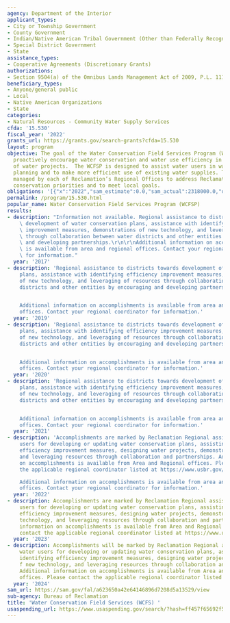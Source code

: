 ```yaml
---
agency: Department of the Interior
applicant_types:
- City or Township Government
- County Government
- Indian/Native American Tribal Government (Other than Federally Recognized)
- Special District Government
- State
assistance_types:
- Cooperative Agreements (Discretionary Grants)
authorizations:
- Section 9504(a) of the Omnibus Lands Management Act of 2009, P.L. 111-11.
beneficiary_types:
- Anyone/general public
- Local
- Native American Organizations
- State
categories:
- Natural Resources - Community Water Supply Services
cfda: '15.530'
fiscal_year: '2022'
grants_url: https://grants.gov/search-grants?cfda=15.530
layout: program
objective: The goal of the Water Conservation Field Services Program (WCFSP) is to
  proactively encourage water conservation and water use efficiency in the operations
  of water projects.  The WCFSP is designed to assist water users in water management
  planning and to make more efficient use of existing water supplies. The WCFSP is
  managed by each of Reclamation’s Regional Offices to address Reclamation-wide water
  conservation priorities and to meet local goals.
obligations: '[{"x":"2022","sam_estimate":0.0,"sam_actual":2318000.0,"usa_spending_actual":449838.89},{"x":"2023","sam_estimate":3388999.0,"sam_actual":737304.0,"usa_spending_actual":737306.14},{"x":"2024","sam_estimate":3388999.0,"sam_actual":0.0,"usa_spending_actual":581128.14}]'
permalink: /program/15.530.html
popular_name: Water Conservation Field Services Program (WCFSP)
results:
- description: "Information not available. Regional assistance to districts towards\
    \ development of water conservation plans, assistance with identifying efficiency\
    \ improvement measures, demonstrations of new technology, and leveraging of resources\
    \ through collaboration between water districts and other entities by encouraging\
    \ and developing partnerships.\r\n\r\nAdditional information on accomplishments\
    \ is available from area and regional offices. Contact your regional coordinator\
    \ for information."
  year: '2017'
- description: 'Regional assistance to districts towards development of water conservation
    plans, assistance with identifying efficiency improvement measures, demonstrations
    of new technology, and leveraging of resources through collaboration between water
    districts and other entities by encouraging and developing partnerships.


    Additional information on accomplishments is available from area and regional
    offices. Contact your regional coordinator for information.'
  year: '2019'
- description: 'Regional assistance to districts towards development of water conservation
    plans, assistance with identifying efficiency improvement measures, demonstrations
    of new technology, and leveraging of resources through collaboration between water
    districts and other entities by encouraging and developing partnerships.


    Additional information on accomplishments is available from area and regional
    offices. Contact your regional coordinator for information.'
  year: '2020'
- description: 'Regional assistance to districts towards development of water conservation
    plans, assistance with identifying efficiency improvement measures, demonstrations
    of new technology, and leveraging of resources through collaboration between water
    districts and other entities by encouraging and developing partnerships.


    Additional information on accomplishments is available from area and regional
    offices. Contact your regional coordinator for information.'
  year: '2021'
- description: 'Accomplishments are marked by Reclamation Regional assistance to water
    users for developing or updating water conservation plans, assisting with identifying
    efficiency improvement measures, designing water projects, demonstrating new technology,
    and leveraging resources through collaboration and partnerships. Additional information
    on accomplishments is available from Area and Regional offices. Please contact
    the applicable regional coordinator listed at https://www.usbr.gov/waterconservation/

    Additional information on accomplishments is available from area and regional
    offices. Contact your regional coordinator for information.'
  year: '2022'
- description: Accomplishments are marked by Reclamation Regional assistance to water
    users for developing or updating water conservation plans, assisting with identifying
    efficiency improvement measures, designing water projects, demonstrating f new
    technology, and leveraging resources through collaboration and partnerships. Additional
    information on accomplishments is available from Area and Regional offices. Please
    contact the applicable regional coordinator listed at https://www.usbr.gov/waterconservation/
  year: '2023'
- description: Accomplishments will be marked by Reclamation Regional assistance to
    water users for developing or updating water conservation plans, assisting with
    identifying efficiency improvement measures, designing water projects, demonstrating
    f new technology, and leveraging resources through collaboration and partnerships.
    Additional information on accomplishments is available from Area and Regional
    offices. Please contact the applicable regional coordinator listed at https://www.usbr.gov/waterconservation/
  year: '2024'
sam_url: https://sam.gov/fal/a623650a42e64146896d7208d5a13529/view
sub-agency: Bureau of Reclamation
title: 'Water Conservation Field Services (WCFS) '
usaspending_url: https://www.usaspending.gov/search/?hash=ff457f65692f563d60ed54a4f66fca60
---
```

